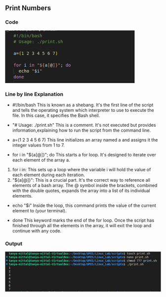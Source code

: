 ## Print Numbers

### Code
![Image](../images/codetoprintnumbers.png)

### Line by line Explanation

- #!/bin/bash
This is known as a shebang. It's the first line of the script and tells the operating system which interpreter to use to execute the file. In this case, it specifies the Bash shell.

- "# Usage: ./print.sh"
This is a comment. It's not executed but provides information,explaining how to run the script from the command line.

- a=(1 2 3 4 5 6 7)
This line initializes an array named a and assigns it the integer values from 1 to 7.

- for i in "${a[@]}"; do
This starts a for loop. It's designed to iterate over each element of the array a.
1. for i in: This sets up a loop where the variable i will hold the value of each element during each iteration.
2. "${a[@]}": This is a crucial part. It's the correct way to reference all elements of a bash array. The @ symbol inside the brackets, combined with the double quotes, expands the array into a list of its individual elements.

- echo "$i"
Inside the loop, this command prints the value of the current element to (your terminal).

-  done
This keyword marks the end of the for loop. Once the script has finished through all the elements in the array, it will exit the loop and continue with any code.

### Output
![Image](../images/codetorunprintnumbers.png)






